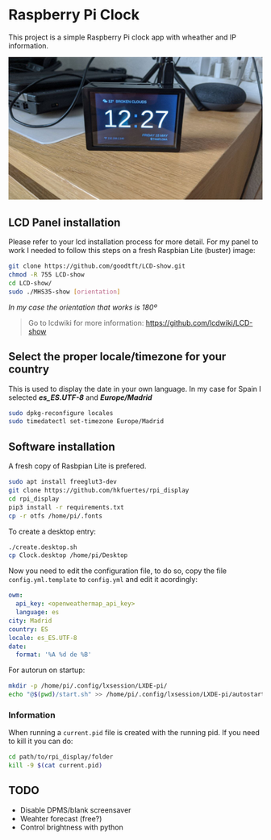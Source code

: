 # Raspberry Pi Clock
This project is a simple Raspberry Pi clock app with wheather and IP information.

![image](pictures/screenshot.jpg "Running")

## LCD Panel installation
Please refer to your lcd installation process for more detail. For my panel to work I needed to follow this steps on a fresh Raspbian Lite (buster) image:

```bash
git clone https://github.com/goodtft/LCD-show.git
chmod -R 755 LCD-show
cd LCD-show/
sudo ./MHS35-show [orientation]
```
_In my case the orientation that works is 180º_

> Go to lcdwiki for more information: https://github.com/lcdwiki/LCD-show

## Select the proper locale/timezone for your country
This is used to display the date in your own language. In my case for Spain I selected _**es_ES.UTF-8**_ and _**Europe/Madrid**_

```bash
sudo dpkg-reconfigure locales
sudo timedatectl set-timezone Europe/Madrid
```

## Software installation
A fresh copy of Rasbpian Lite is prefered.
```bash
sudo apt install freeglut3-dev
git clone https://github.com/hkfuertes/rpi_display
cd rpi_display
pip3 install -r requirements.txt
cp -r otfs /home/pi/.fonts
```

To create a desktop entry:
```bash
./create.desktop.sh
cp Clock.desktop /home/pi/Desktop
```
Now you need to edit the configuration file, to do so, copy the file `config.yml.template` to `config.yml` and edit it acordingly:

```yaml
owm:
  api_key: <openweathermap_api_key>
  language: es
city: Madrid
country: ES
locale: es_ES.UTF-8
date:
  format: '%A %d de %B'
```

For autorun on startup:
```bash
mkdir -p /home/pi/.config/lxsession/LXDE-pi/
echo "@$(pwd)/start.sh" >> /home/pi/.config/lxsession/LXDE-pi/autostart
```

### Information
When running a `current.pid`  file is created with the running pid. If you need to kill it you can do:
 ```bash
 cd path/to/rpi_display/folder
kill -9 $(cat current.pid)
```

## TODO
- Disable DPMS/blank screensaver
- Weahter forecast (free?)
- Control brightness with python